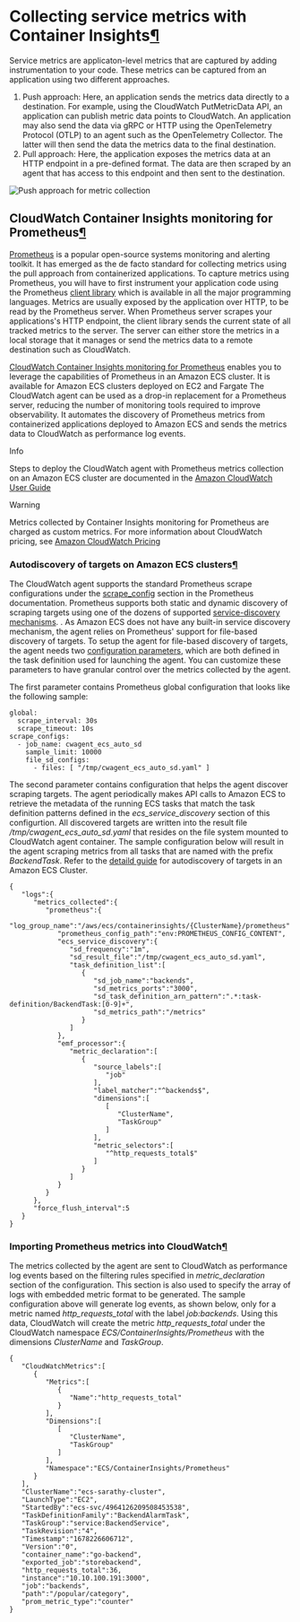 # Collecting service metrics with Container Insights[¶](https://aws-observability.github.io/observability-best-practices/guides/containers/aws-native/ecs/best-practices-metrics-collection-2/#collecting-service-metrics-with-container-insights)

Service metrics are applicaton-level metrics that are captured by adding instrumentation to your code. These metrics can be captured from an application using two different approaches.

1. Push approach: Here, an application sends the metrics data directly to a destination. For example, using the CloudWatch PutMetricData API, an application can publish metric data points to CloudWatch. An application may also send the data via gRPC or HTTP using the OpenTelemetry Protocol (OTLP) to an agent such as the OpenTelemetry Collector. The latter will then send the data the metrics data to the final destination.
2. Pull approach: Here, the application exposes the metrics data at an HTTP endpoint in a pre-defined format. The data are then scraped by an agent that has access to this endpoint and then sent to the destination.

![Push approach for metric collection](https://aws-observability.github.io/observability-best-practices/images/PushPullApproach.png)

## CloudWatch Container Insights monitoring for Prometheus[¶](https://aws-observability.github.io/observability-best-practices/guides/containers/aws-native/ecs/best-practices-metrics-collection-2/#cloudwatch-container-insights-monitoring-for-prometheus)

[Prometheus](https://prometheus.io/docs/introduction/overview/) is a popular open-source systems monitoring and alerting toolkit. It has emerged as the de facto standard for collecting metrics using the pull approach from containerized applications. To capture metrics using Prometheus, you will have to first instrument your application code using the Prometheus [client library](https://prometheus.io/docs/instrumenting/clientlibs/) which is available in all the major programming languages. Metrics are usually exposed by the application over HTTP, to be read by the Prometheus server. When Prometheus server scrapes your applications's HTTP endpoint, the client library sends the current state of all tracked metrics to the server. The server can either store the metrics in a local storage that it manages or send the metrics data to a remote destination such as CloudWatch.

[CloudWatch Container Insights monitoring for Prometheus](https://docs.aws.amazon.com/AmazonCloudWatch/latest/monitoring/ContainerInsights-Prometheus.html) enables you to leverage the capabilities of Prometheus in an Amazon ECS cluster. It is available for Amazon ECS clusters deployed on EC2 and Fargate The CloudWatch agent can be used as a drop-in replacement for a Prometheus server, reducing the number of monitoring tools required to improve observability. It automates the discovery of Prometheus metrics from containerized applications deployed to Amazon ECS and sends the metrics data to CloudWatch as performance log events.

Info

Steps to deploy the CloudWatch agent with Prometheus metrics collection on an Amazon ECS cluster are documented in the [Amazon CloudWatch User Guide](https://docs.aws.amazon.com/AmazonCloudWatch/latest/monitoring/ContainerInsights-Prometheus-install-ECS.html)

Warning

Metrics collected by Container Insights monitoring for Prometheus are charged as custom metrics. For more information about CloudWatch pricing, see [Amazon CloudWatch Pricing](https://aws.amazon.com/cloudwatch/pricing/)

### Autodiscovery of targets on Amazon ECS clusters[¶](https://aws-observability.github.io/observability-best-practices/guides/containers/aws-native/ecs/best-practices-metrics-collection-2/#autodiscovery-of-targets-on-amazon-ecs-clusters)

The CloudWatch agent supports the standard Prometheus scrape configurations under the [scrape_config](https://prometheus.io/docs/prometheus/latest/configuration/configuration/#scrape_config) section in the Prometheus documentation. Prometheus supports both static and dynamic discovery of scraping targets using one of the dozens of supported [service-discovery mechanisms](https://prometheus.io/docs/prometheus/latest/configuration/configuration/#scrape_config). . As Amazon ECS does not have any built-in service discovery mechanism, the agent relies on Prometheus' support for file-based discovery of targets. To setup the agent for file-based discovery of targets, the agent needs two [configuration parameters](https://docs.aws.amazon.com/AmazonCloudWatch/latest/monitoring/ContainerInsights-Prometheus-Setup-configure-ECS.html), which are both defined in the task definition used for launching the agent. You can customize these parameters to have granular control over the metrics collected by the agent.

The first parameter contains Prometheus global configuration that looks like the following sample:

```
global:
  scrape_interval: 30s
  scrape_timeout: 10s
scrape_configs:
  - job_name: cwagent_ecs_auto_sd
    sample_limit: 10000
    file_sd_configs:
      - files: [ "/tmp/cwagent_ecs_auto_sd.yaml" ] 
```

The second parameter contains configuration that helps the agent discover scraping targets. The agent periodically makes API calls to Amazon ECS to retrieve the metadata of the running ECS tasks that match the task definition patterns defined in the *ecs_service_discovery* section of this configurtion. All discovered targets are written into the result file */tmp/cwagent_ecs_auto_sd.yaml* that resides on the file system mounted to CloudWatch agent container. The sample configuration below will result in the agent scraping metrics from all tasks that are named with the prefix *BackendTask*. Refer to the [detaild guide](https://docs.aws.amazon.com/AmazonCloudWatch/latest/monitoring/ContainerInsights-Prometheus-Setup-autodiscovery-ecs.html) for autodiscovery of targets in an Amazon ECS Cluster.

```
{
   "logs":{
      "metrics_collected":{
         "prometheus":{
            "log_group_name":"/aws/ecs/containerinsights/{ClusterName}/prometheus"
            "prometheus_config_path":"env:PROMETHEUS_CONFIG_CONTENT",
            "ecs_service_discovery":{
               "sd_frequency":"1m",
               "sd_result_file":"/tmp/cwagent_ecs_auto_sd.yaml",
               "task_definition_list":[
                  {
                     "sd_job_name":"backends",
                     "sd_metrics_ports":"3000",
                     "sd_task_definition_arn_pattern":".*:task-definition/BackendTask:[0-9]+",
                     "sd_metrics_path":"/metrics"
                  }
               ]
            },
            "emf_processor":{
               "metric_declaration":[
                  {
                     "source_labels":[
                        "job"
                     ],
                     "label_matcher":"^backends$",
                     "dimensions":[
                        [
                           "ClusterName",
                           "TaskGroup"
                        ]
                     ],
                     "metric_selectors":[
                        "^http_requests_total$"
                     ]
                  }
               ]
            }
         }
      },
      "force_flush_interval":5
   }
}
```

### Importing Prometheus metrics into CloudWatch[¶](https://aws-observability.github.io/observability-best-practices/guides/containers/aws-native/ecs/best-practices-metrics-collection-2/#importing-prometheus-metrics-into-cloudwatch)

The metrics collected by the agent are sent to CloudWatch as performance log events based on the filtering rules specified in *metric_declaration* section of the configuration. This section is also used to specify the array of logs with embedded metric format to be generated. The sample configuration above will generate log events, as shown below, only for a metric named *http_requests_total* with the label *job:backends*. Using this data, CloudWatch will create the metric *http_requests_total* under the CloudWatch namespace *ECS/ContainerInsights/Prometheus* with the dimensions *ClusterName* and *TaskGroup*.

```
{
   "CloudWatchMetrics":[
      {
         "Metrics":[
            {
               "Name":"http_requests_total"
            }
         ],
         "Dimensions":[
            [
               "ClusterName",
               "TaskGroup"
            ]
         ],
         "Namespace":"ECS/ContainerInsights/Prometheus"
      }
   ],
   "ClusterName":"ecs-sarathy-cluster",
   "LaunchType":"EC2",
   "StartedBy":"ecs-svc/4964126209508453538",
   "TaskDefinitionFamily":"BackendAlarmTask",
   "TaskGroup":"service:BackendService",
   "TaskRevision":"4",
   "Timestamp":"1678226606712",
   "Version":"0",
   "container_name":"go-backend",
   "exported_job":"storebackend",
   "http_requests_total":36,
   "instance":"10.10.100.191:3000",
   "job":"backends",
   "path":"/popular/category",
   "prom_metric_type":"counter"
}
```